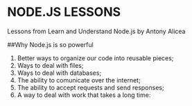 # NODE.JS LESSONS
Lessons from Learn and Understand Node.js by Antony Alicea

##Why Node.js is so powerful
1. Better ways to organize our code into reusable pieces;
2. Ways to deal with files;
3. Ways to deal with databases;
4. The ability to comunicate over the internet;
5. The ability to accept requests and send responses;
6. A way to deal with work that takes a long time:
